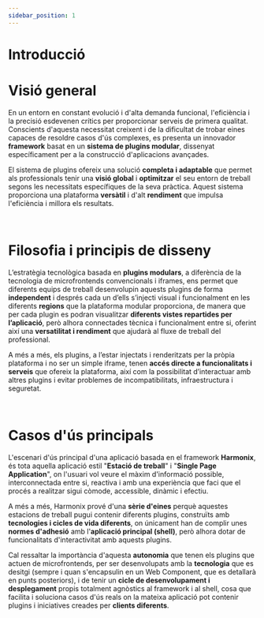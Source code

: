 ```yaml
---
sidebar_position: 1
---
```


# Introducció

# Visió general

En un entorn en constant evolució i d'alta demanda funcional, l'eficiència i la precisió esdevenen crítics per proporcionar serveis de primera qualitat. Conscients d'aquesta necessitat creixent i de la dificultat de trobar eines capaces de resoldre casos d'ús complexes, es presenta un innovador **framework** basat en un **sistema de plugins modular**, dissenyat específicament per a la construcció d'aplicacions avançades.

  

El sistema de plugins ofereix una solució **completa i adaptable** que permet als professionals tenir una **visió global** i **optimitzar** el seu entorn de treball segons les necessitats específiques de la seva pràctica. Aquest sistema proporciona una plataforma **versàtil** i d'alt **rendiment** que impulsa l'eficiència i millora els resultats.

<br/>

# Filosofia i principis de disseny

L’estratègia tecnològica basada en **plugins modulars**, a diferència de la tecnologia de microfrontends convencionals i iframes, ens permet que diferents equips de treball desenvolupin aquests plugins de forma **independent** i després cada un d’ells s’injecti visual i funcionalment en les diferents **regions** que la plataforma modular proporciona, de manera que per cada plugin es podran visualitzar **diferents vistes repartides per l’aplicació**, però alhora connectades tècnica i funcionalment entre si, oferint així una **versatilitat i rendiment** que ajudarà al fluxe de treball del professional.

  

A més a més, els plugins, a l’estar injectats i renderitzats per la pròpia plataforma i no ser un simple iframe, tenen **accés directe a funcionalitats i serveis** que ofereix la plataforma, així com la possibilitat d’interactuar amb altres plugins i evitar problemes de incompatibilitats, infraestructura i seguretat.


<br/>

# Casos d'ús principals

L'escenari d'ús principal d'una aplicació basada en el framework **Harmonix**, és tota aquella aplicació estil "**Estació de treball**" i "**Single Page Application**", on l'usuari vol veure el màxim d'informació possible, interconnectada entre si, reactiva i amb una experiència que faci que el procés a realitzar sigui còmode, accessible, dinàmic i efectiu.

  

A més a més, Harmonix prové d'una **sèrie d'eines** perquè aquestes estacions de treball pugui contenir diferents plugins, construïts amb **tecnologies i cicles de vida diferents**, on únicament han de complir unes **normes d'adhesió** amb l'**aplicació principal (shell)**, però alhora dotar de funcionalitats d'interactivitat amb aquests plugins.

  

Cal ressaltar la importància d'aquesta **autonomia** que tenen els plugins que actuen de microfrontends, per ser desenvolupats amb la **tecnologia** que es desitgi (sempre i quan s'encapsulin en un Web Component, que es detallarà en punts posteriors), i de tenir un **cicle de desenvolupament i desplegament** propis totalment agnòstics al framework i al shell, cosa que facilita i soluciona casos d'ús reals on la mateixa aplicació pot contenir plugins i iniciatives creades per **clients diferents**.